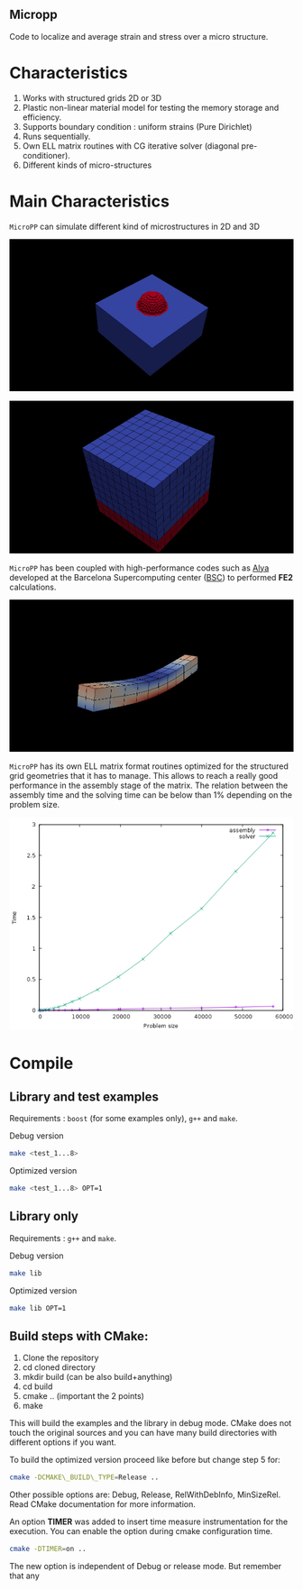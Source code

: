 ## Micropp

Code to localize and average strain and stress over a micro structure.

# Characteristics

1. Works with structured grids 2D or 3D
2. Plastic non-linear material model for testing the memory storage and efficiency.
3. Supports boundary condition : uniform strains (Pure Dirichlet)
4. Runs sequentially.
5. Own ELL matrix routines with CG iterative solver (diagonal pre-conditioner).
6. Different kinds of micro-structures

# Main Characteristics

`MicroPP` can simulate different kind of microstructures in 2D and 3D 

![alt text](pics/micro_sphere.jpg "Sphere")

![alt text](pics/micro_layers.jpg "Layers")

`MicroPP` has been coupled with high-performance codes such as [Alya](http://bsccase02.bsc.es/alya) developed at the
Barcelona Supercomputing center ([BSC](https://www.bsc.es/)) to performed **FE2** calculations.

![alt text](pics/beam_3d.jpg "Beam Solved with Alya coupled with MicroPP for simulating the microstructure.")

`MicroPP` has its own ELL matrix format routines optimized for the structured grid geometries that it has to manage.
This allows to reach a really good performance in the assembly stage of the matrix.
The relation between the assembly time and the solving time can be below than 1% depending on the problem size.

![alt text](pics/solver_vs_assembly_2d.png "Solver and Assembly time as a function of the problem size")

# Compile

## Library and test examples
Requirements : `boost` (for some examples only), `g++` and `make`.

Debug version

```bash
make <test_1...8>
```

Optimized version

```bash
make <test_1...8> OPT=1
```

## Library only

Requirements : `g++` and `make`.

Debug version

```bash
make lib
```

Optimized version

```bash
make lib OPT=1
```

Build steps with CMake:
-----------------------

1. Clone the repository 
2. cd cloned directory
3. mkdir build (can be also build+anything)
4. cd build
5. cmake .. (important the 2 points)
6. make

This will build the examples and the library in debug mode. CMake does not touch
the original sources and you can have many build directories with different
options if you want.

To build the optimized version proceed like before but change step 5 for:

```bash
cmake -DCMAKE\_BUILD\_TYPE=Release ..
```

Other possible options are: Debug, Release, RelWithDebInfo, MinSizeRel. Read CMake documentation for more information.

An option **TIMER** was added to insert time measure instrumentation for the execution. You can enable the option during cmake configuration time.

```bash
cmake -DTIMER=on ..
```

The new option is independent of Debug or release mode. But remember that any 


